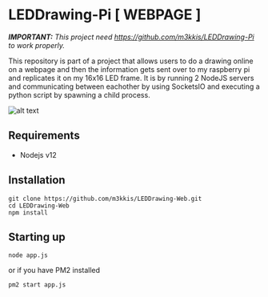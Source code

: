 # LEDDrawing-Pi [ WEBPAGE ]
***IMPORTANT:** This project need https://github.com/m3kkis/LEDDrawing-Pi to work properly.*

This repository is part of a project that allows users to do a drawing online on a webpage and then the information gets sent over to my raspberry pi and replicates it on my 16x16 LED frame. It is by running 2 NodeJS servers and communicating between eachother by using SocketsIO and executing a python script by spawning a child process.

![alt text](https://github.com/m3kkis/LEDDrawing-Web/blob/master/public/leddraw.gif?raw=true)

## Requirements
* Nodejs v12

## Installation
```
git clone https://github.com/m3kkis/LEDDrawing-Web.git
cd LEDDrawing-Web
npm install
```
## Starting up
```
node app.js
```
or if you have PM2 installed
```
pm2 start app.js
```
